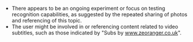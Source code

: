 - There appears to be an ongoing experiment or focus on testing recognition capabilities, as suggested by the repeated sharing of photos and referencing of this topic.
- The user might be involved in or referencing content related to video subtitles, such as those indicated by "Subs by www.zeoranger.co.uk".